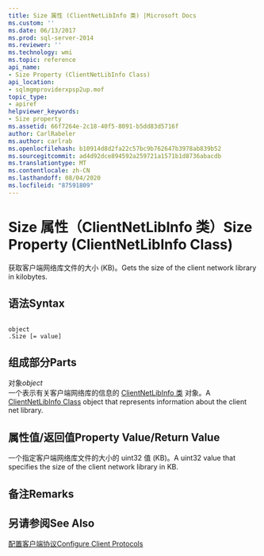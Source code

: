 ```yaml
---
title: Size 属性 (ClientNetLibInfo 类) |Microsoft Docs
ms.custom: ''
ms.date: 06/13/2017
ms.prod: sql-server-2014
ms.reviewer: ''
ms.technology: wmi
ms.topic: reference
api_name:
- Size Property (ClientNetLibInfo Class)
api_location:
- sqlmgmproviderxpsp2up.mof
topic_type:
- apiref
helpviewer_keywords:
- Size property
ms.assetid: 66f7264e-2c18-40f5-8091-b5dd83d5716f
author: CarlRabeler
ms.author: carlrab
ms.openlocfilehash: b10914d8d2fa22c57bc9b762647b3978ab839b52
ms.sourcegitcommit: ad4d92dce894592a259721a1571b1d8736abacdb
ms.translationtype: MT
ms.contentlocale: zh-CN
ms.lasthandoff: 08/04/2020
ms.locfileid: "87591809"
---
```

# <a name="size-property-clientnetlibinfo-class"></a><span data-ttu-id="f1161-102">Size 属性（ClientNetLibInfo 类）</span><span class="sxs-lookup"><span data-stu-id="f1161-102">Size Property (ClientNetLibInfo Class)</span></span>
  <span data-ttu-id="f1161-103">获取客户端网络库文件的大小 (KB)。</span><span class="sxs-lookup"><span data-stu-id="f1161-103">Gets the size of the client network library in kilobytes.</span></span>  
  
## <a name="syntax"></a><span data-ttu-id="f1161-104">语法</span><span class="sxs-lookup"><span data-stu-id="f1161-104">Syntax</span></span>  
  
```  
  
object  
.Size [= value]  
```  
  
## <a name="parts"></a><span data-ttu-id="f1161-105">组成部分</span><span class="sxs-lookup"><span data-stu-id="f1161-105">Parts</span></span>  
 <span data-ttu-id="f1161-106">对象</span><span class="sxs-lookup"><span data-stu-id="f1161-106">*object*</span></span>  
 <span data-ttu-id="f1161-107">一个表示有关客户端网络库的信息的 [ClientNetLibInfo 类](clientnetlibinfo-class.md) 对象。</span><span class="sxs-lookup"><span data-stu-id="f1161-107">A [ClientNetLibInfo Class](clientnetlibinfo-class.md) object that represents information about the client net library.</span></span>  
  
## <a name="property-valuereturn-value"></a><span data-ttu-id="f1161-108">属性值/返回值</span><span class="sxs-lookup"><span data-stu-id="f1161-108">Property Value/Return Value</span></span>  
 <span data-ttu-id="f1161-109">一个指定客户端网络库文件的大小的 uint32 值 (KB)。</span><span class="sxs-lookup"><span data-stu-id="f1161-109">A uint32 value that specifies the size of the client network library in KB.</span></span>  
  
## <a name="remarks"></a><span data-ttu-id="f1161-110">备注</span><span class="sxs-lookup"><span data-stu-id="f1161-110">Remarks</span></span>  
  
## <a name="see-also"></a><span data-ttu-id="f1161-111">另请参阅</span><span class="sxs-lookup"><span data-stu-id="f1161-111">See Also</span></span>  
 [<span data-ttu-id="f1161-112">配置客户端协议</span><span class="sxs-lookup"><span data-stu-id="f1161-112">Configure Client Protocols</span></span>](https://technet.microsoft.com/library/ms181035.aspx)  
  
  
